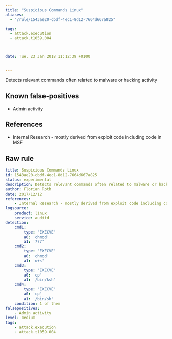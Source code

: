 ```yaml
---
title: "Suspicious Commands Linux"
aliases:
  - "/rule/1543ae20-cbdf-4ec1-8d12-7664d667a825"

tags:
  - attack.execution
  - attack.t1059.004



date: Tue, 23 Jan 2018 11:12:39 +0100


---
```


Detects relevant commands often related to malware or hacking activity

<!--more-->


## Known false-positives

* Admin activity



## References

* Internal Research - mostly derived from exploit code including code in MSF


## Raw rule
```yaml
title: Suspicious Commands Linux
id: 1543ae20-cbdf-4ec1-8d12-7664d667a825
status: experimental
description: Detects relevant commands often related to malware or hacking activity
author: Florian Roth
date: 2017/12/12
references:
    - Internal Research - mostly derived from exploit code including code in MSF
logsource:
    product: linux
    service: auditd
detection:
    cmd1:
        type: 'EXECVE'
        a0: 'chmod'
        a1: '777'
    cmd2:
        type: 'EXECVE'
        a0: 'chmod'
        a1: 'u+s'
    cmd3:
        type: 'EXECVE'
        a0: 'cp'
        a1: '/bin/ksh'
    cmd4:
        type: 'EXECVE'
        a0: 'cp'
        a1: '/bin/sh'
    condition: 1 of them
falsepositives:
    - Admin activity
level: medium
tags:
    - attack.execution
    - attack.t1059.004
```
